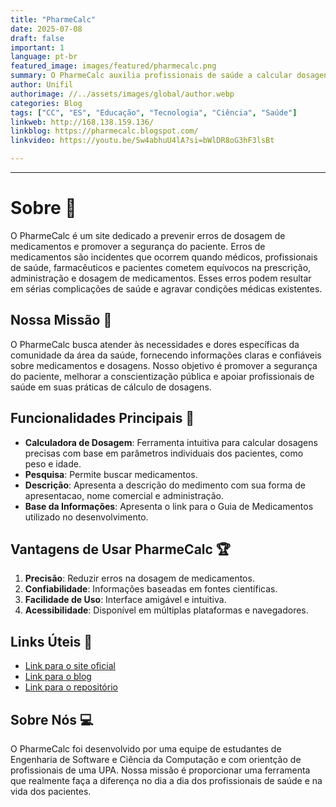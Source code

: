 ```yaml
---
title: "PharmeCalc"
date: 2025-07-08
draft: false
important: 1
language: pt-br
featured_image: images/featured/pharmecalc.png
summary: O PharmeCalc auxilia profissionais de saúde a calcular dosagens de medicamentos com precisão, prevenindo erros e promovendo a segurança do paciente.
author: Unifil
authorimage: //../assets/images/global/author.webp
categories: Blog
tags: ["CC", "ES", "Educação", "Tecnologia", "Ciência", "Saúde"] 
linkweb: http://168.138.159.136/
linkblog: https://pharmecalc.blogspot.com/
linkvideo: https://youtu.be/Sw4abhuU4lA?si=bWlDR8oG3hF3lsBt

---
```


---
# Sobre 💊

O PharmeCalc é um site dedicado a prevenir erros de dosagem de medicamentos e promover a segurança do paciente. Erros de medicamentos são incidentes que ocorrem quando médicos, profissionais de saúde, farmacêuticos e pacientes cometem equívocos na prescrição, administração e dosagem de medicamentos. Esses erros podem resultar em sérias complicações de saúde e agravar condições médicas existentes.

## Nossa Missão 🌟

O PharmeCalc busca atender às necessidades e dores específicas da comunidade da área da saúde, fornecendo informações claras e confiáveis sobre medicamentos e dosagens. Nosso objetivo é promover a segurança do paciente, melhorar a conscientização pública e apoiar profissionais de saúde em suas práticas de cálculo de dosagens.

## Funcionalidades Principais 🚀

- **Calculadora de Dosagem**: Ferramenta intuitiva para calcular dosagens precisas com base em parâmetros individuais dos pacientes, como peso e idade.
- **Pesquisa**: Permite buscar medicamentos.
- **Descrição**: Apresenta a descrição do medimento com sua forma de apresentacao, nome comercial e administração.
- **Base da Informações**: Apresenta o link para o Guia de Medicamentos utilizado no desenvolvimento.

## Vantagens de Usar PharmeCalc 🏆

1. **Precisão**: Reduzir erros na dosagem de medicamentos.
2. **Confiabilidade**: Informações baseadas em fontes científicas.
3. **Facilidade de Uso**: Interface amigável e intuitiva.
4. **Acessibilidade**: Disponível em múltiplas plataformas e navegadores.

## Links Úteis 🔗

- [Link para o site oficial](http://168.138.159.136/)
- [Link para o blog](https://pharmecalc.blogspot.com/)
- [Link para o repositório](https://github.com/el1ziane/pharme_calc)

## Sobre Nós 💻

O PharmeCalc foi desenvolvido por uma equipe de estudantes de Engenharia de Software e Ciência da Computação e com orientção de profissionais de uma UPA. Nossa missão é proporcionar uma ferramenta que realmente faça a diferença no dia a dia dos profissionais de saúde e na vida dos pacientes.





